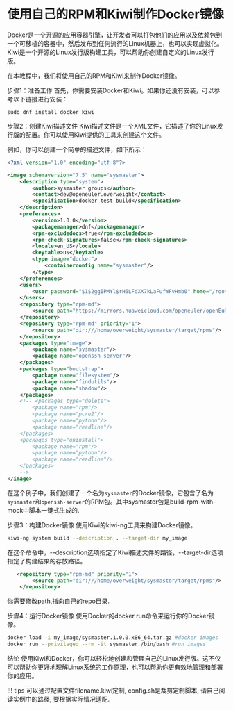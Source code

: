# 使用自己的RPM和Kiwi制作Docker镜像

Docker是一个开源的应用容器引擎，让开发者可以打包他们的应用以及依赖包到一个可移植的容器中，然后发布到任何流行的Linux机器上，也可以实现虚拟化。
Kiwi是一个开源的Linux发行版构建工具，可以帮助你创建自定义的Linux发行版。

在本教程中，我们将使用自己的RPM和Kiwi来制作Docker镜像。

步骤1：准备工作
首先，你需要安装Docker和Kiwi。如果你还没有安装，可以参考以下链接进行安装：
```
sudo dnf install docker kiwi
```

步骤2：创建Kiwi描述文件
Kiwi描述文件是一个XML文件，它描述了你的Linux发行版的配置。你可以使用Kiwi提供的工具来创建这个文件。

例如，你可以创建一个简单的描述文件，如下所示：

```xml
<?xml version="1.0" encoding="utf-8"?>

<image schemaversion="7.5" name="sysmaster">
    <description type="system">
        <author>sysmaster groups</author>
        <contact>dev@openeuler.overweight</contact>
        <specification>docker test build</specification>
    </description>
    <preferences>
        <version>1.0.0</version>
        <packagemanager>dnf</packagemanager>
        <rpm-excludedocs>true</rpm-excludedocs>
        <rpm-check-signatures>false</rpm-check-signatures>
        <locale>en_US</locale>
        <keytable>us</keytable>
        <type image="docker">
            <containerconfig name="sysmaster"/>
        </type>
    </preferences>
    <users>
        <user password="$1$2ggIPMYl$rH6LFdXX7kLaFufWFvHmb0" home="/root" name="root" groups="root"/>
    </users>
    <repository type="rpm-md">
        <source path="https://mirrors.huaweicloud.com/openeuler/openEuler-22.03-LTS-SP1/everything/x86_64/"/>
    </repository>
    <repository type="rpm-md" priority="1">
        <source path="dir:///home/overweight/sysmaster/target/rpms"/>
    </repository>
    <packages type="image">
        <package name="sysmaster"/>
        <package name="openssh-server"/>
    </packages>
    <packages type="bootstrap">
        <package name="filesystem"/>
        <package name="findutils"/>
        <package name="shadow"/>
    </packages>
    <!-- <packages type="delete">
        <package name="rpm"/>
        <package name="pcre2"/>
        <package name="python"/>
        <package name="readline"/>
    </packages>
    <packages type="uninstall">
        <package name="rpm"/>
        <package name="python"/>
        <package name="readline"/>
    </packages>
    -->
</image>
```
在这个例子中，我们创建了一个名为`sysmaster`的Docker镜像，它包含了名为`sysmaster`和`openssh-server`的RPM包。其中sysmaster包是build-rpm-with-mock中脚本一键式生成的.

步骤3：构建Docker镜像
使用Kiwi的kiwi-ng工具来构建Docker镜像。

```bash
kiwi-ng system build --description . --target-dir my_image
```
在这个命令中，--description选项指定了Kiwi描述文件的路径，--target-dir选项指定了构建结果的存放路径。

```xml
   <repository type="rpm-md" priority="1">
        <source path="dir:///home/overweight/sysmaster/target/rpms"/>
    </repository>
```
你需要修改path,指向自己的repo目录.

步骤4：运行Docker镜像
使用Docker的docker run命令来运行你的Docker镜像。

```bash
docker load -i my_image/sysmaster.1.0.0.x86_64.tar.gz #docker images
docker run --privileged --rm -it sysmaster /bin/bash #run images
```
结论
使用Kiwi和Docker，你可以轻松地创建和管理自己的Linux发行版。这不仅可以帮助你更好地理解Linux系统的工作原理，也可以帮助你更有效地管理和部署你的应用。

!!! tips
    可以通过配置文件filename.kiwi定制, config.sh是裁剪定制脚本, 请自己阅读实例中的路径, 要根据实际情况适配.
